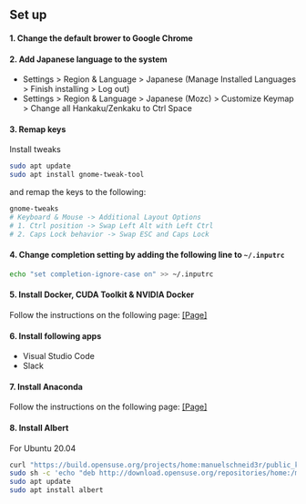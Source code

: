 ## Set up

#### 1. Change the default brower to Google Chrome

#### 2. Add Japanese language to the system

- Settings > Region & Language > Japanese (Manage Installed Languages > Finish installing > Log out)
- Settings > Region & Language > Japanese (Mozc) > Customize Keymap > Change all Hankaku/Zenkaku to Ctrl Space

#### 3. Remap keys

Install tweaks

```bash
sudo apt update
sudo apt install gnome-tweak-tool
```

and remap the keys to the following:

```bash
gnome-tweaks
# Keyboard & Mouse -> Additional Layout Options
# 1. Ctrl position -> Swap Left Alt with Left Ctrl
# 2. Caps Lock behavior -> Swap ESC and Caps Lock
```

#### 4. Change completion setting by adding the following line to `~/.inputrc`

```bash
echo "set completion-ignore-case on" >> ~/.inputrc
```

#### 5. Install Docker, CUDA Toolkit & NVIDIA Docker

Follow the instructions on the following page: [[Page]](https://docs.nvidia.com/datacenter/cloud-native/container-toolkit/install-guide.html#installing-docker-ce)

#### 6. Install following apps

- Visual Studio Code
- Slack

#### 7. Install Anaconda

Follow the instructions on the following page: [[Page]](https://docs.anaconda.com/anaconda/install/linux/)

#### 8. Install Albert

For Ubuntu 20.04

```bash
curl "https://build.opensuse.org/projects/home:manuelschneid3r/public_key" | sudo apt-key add -
sudo sh -c 'echo "deb http://download.opensuse.org/repositories/home:/manuelschneid3r/xUbuntu_20.04/ /" >> /etc/apt/sources.list.d/home:manuelschneid3r.list'
sudo apt update
sudo apt install albert
```
